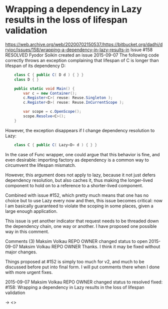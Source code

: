 

# Wrapping a dependency in Lazy results in the loss of lifespan validation
https://web.archive.org/web/20200702150537/https://bitbucket.org/dadhi/dryioc/issues/158/wrapping-a-dependency-in-lazy-results-in
Issue #158 RESOLVED
Fyodor Soikin created an issue 2015-09-07
The following code correctly throws an exception complaining that lifespan of C is longer than lifespan of its dependency D:

```c#
    class C { public C( D d ) { } }
    class D { }

    public static void Main() {
        var c = new Container();
        c.Register<C>( reuse: Reuse.Singleton );
        c.Register<D>( reuse: Reuse.InCurrentScope );

        var scope = c.OpenScope();
        scope.Resolve<C>();
    }
```

However, the exception disappears if I change dependency resolution to Lazy:
```c#
    class C { public C( Lazy<D> d ) { } }
```
In the case of Func<T> wrapper, one could argue that this behavior is fine, and even desirable: importing factory as dependency is a common way to circumvent the lifespan mismatch.

However, this argument does not apply to lazy, because it not just defers dependency resolution, but also caches it, thus making the longer-lived component to hold on to a reference to a shorter-lived component.

Combined with issue #152, which pretty much means that one has no choice but to use Lazy every now and then, this issue becomes critical: now I am basically guaranteed to violate the scoping in some places, given a large enough application.

This issue is yet another indicator that request needs to be threaded down the dependency chain, one way or another. I have proposed one possible way in this comment.

Comments (3)
Maksim Volkau REPO OWNER
changed status to open
2015-09-07
Maksim Volkau REPO OWNER
Thanks. I think it may be fixed without major changes.

Things proposed at #152 is simply too much for v2, and much to be discussed before put into final form. I will put comments there when I done with more urgent fixes.

2015-09-07
Maksim Volkau REPO OWNER
changed status to resolved
fixed: #158: Wrapping a dependency in Lazy results in the loss of lifespan validation

→ <<cset a23b5a8615aa>>


